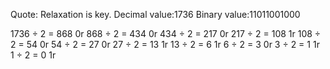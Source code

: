 Quote: Relaxation is key.
Decimal value:1736
Binary value:11011001000

1736 ÷ 2 = 868 0r
868 ÷ 2 = 434 0r
434 ÷ 2 = 217 0r
217 ÷ 2 = 108 1r
108 ÷ 2 = 54 0r
54 ÷ 2 = 27 0r
27 ÷ 2 = 13 1r
13 ÷ 2 = 6 1r
6 ÷ 2 = 3 0r
3 ÷ 2 = 1 1r
1 ÷ 2 = 0 1r
